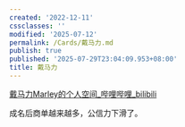 ```yaml
---
created: '2022-12-11'
cssclasses: ''
modified: '2025-07-12'
permalink: /Cards/戴马力.md
publish: true
published: '2025-07-29T23:04:09.953+08:00'
title: 戴马力
---
```

[戴马力Marley的个人空间_哔哩哔哩_bilibili](https://space.bilibili.com/350233933/?spm_id_from=333.999.0.0)

成名后商单越来越多，公信力下滑了。
